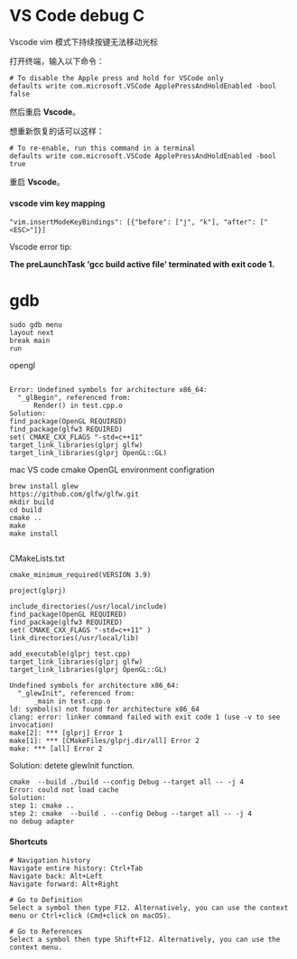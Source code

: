 # VS Code debug C

Vscode vim 模式下持续按键无法移动光标

打开终端，输入以下命令：

```shell
# To disable the Apple press and hold for VSCode only
defaults write com.microsoft.VSCode ApplePressAndHoldEnabled -bool false
```

然后重启 **Vscode**。

想重新恢复的话可以这样：

```shell
# To re-enable, run this command in a terminal
defaults write com.microsoft.VSCode ApplePressAndHoldEnabled -bool true
```

重启 **Vscode**。

#### vscode vim key mapping

`"vim.insertModeKeyBindings": [{"before": ["j", "k"], "after": ["<ESC>"]}]`

Vscode error tip:

**The preLaunchTask 'gcc build active file' terminated with exit code 1.**

# gdb

```shell
sudo gdb menu
layout next
break main
run

```



opengl

``` shell

Error: Undefined symbols for architecture x86_64:
  "_glBegin", referenced from:
      Render() in test.cpp.o
Solution: 
find_package(OpenGL REQUIRED)
find_package(glfw3 REQUIRED)
set( CMAKE_CXX_FLAGS "-std=c++11" 
target_link_libraries(glprj glfw)
target_link_libraries(glprj OpenGL::GL)
```

mac VS code cmake OpenGL environment configration

``` shell
brew install glew
https://github.com/glfw/glfw.git
mkdir build
cd build
cmake ..
make 
make install


```

CMakeLists.txt

``` shell
cmake_minimum_required(VERSION 3.9)

project(glprj)

include_directories(/usr/local/include)
find_package(OpenGL REQUIRED)
find_package(glfw3 REQUIRED)
set( CMAKE_CXX_FLAGS "-std=c++11" )
link_directories(/usr/local/lib)

add_executable(glprj test.cpp)
target_link_libraries(glprj glfw)
target_link_libraries(glprj OpenGL::GL)
```

``` shell
Undefined symbols for architecture x86_64:
  "_glewInit", referenced from:
      _main in test.cpp.o
ld: symbol(s) not found for architecture x86_64
clang: error: linker command failed with exit code 1 (use -v to see invocation)
make[2]: *** [glprj] Error 1
make[1]: *** [CMakeFiles/glprj.dir/all] Error 2
make: *** [all] Error 2

```

Solution: detete glewInit function.

``` shell
cmake  --build ./build --config Debug --target all -- -j 4
Error: could not load cache
Solution: 
step 1: cmake ..
step 2: cmake  --build . --config Debug --target all -- -j 4
no debug adapter
```

#### Shortcuts

``` shell
# Navigation history
Navigate entire history: Ctrl+Tab
Navigate back: Alt+Left
Navigate forward: Alt+Right

# Go to Definition
Select a symbol then type F12. Alternatively, you can use the context menu or Ctrl+click (Cmd+click on macOS).

# Go to References
Select a symbol then type Shift+F12. Alternatively, you can use the context menu.
```



